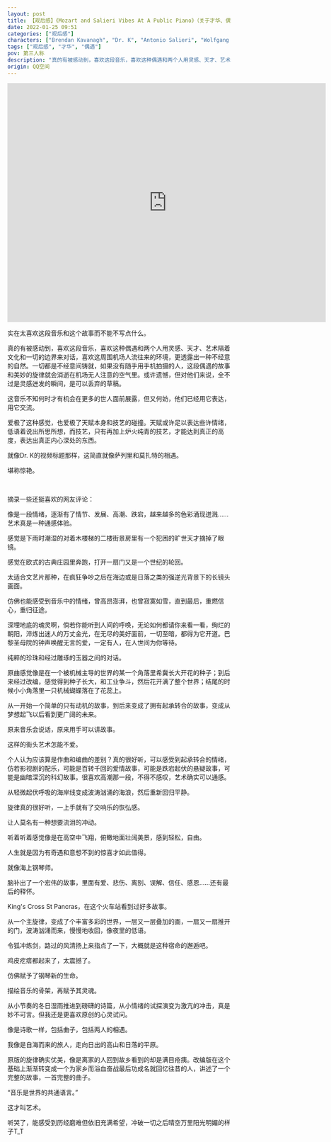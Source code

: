 ```yaml
---
layout: post
title: 【观后感】《Mozart and Salieri Vibes At A Public Piano》（关于才华、偶遇）
date: 2022-01-25 09:51
categories: ["观后感"]
characters: ["Brendan Kavanagh", "Dr. K", "Antonio Salieri", "Wolfgang Amadeus Mozart"]
tags: ["观后感", "才华", "偶遇"]
pov: 第三人称
description: "真的有被感动到，喜欢这段音乐，喜欢这种偶遇和两个人用灵感、天才、艺术隔着文化和一切的边界来对话，喜欢这周围机场人流往来的环境，更透露出一种不经意的自然。一切都是不经意间铸就，如果没有随手用手机拍摄的人，这段偶遇的故事和美妙的旋律就会消逝在机场无人注意的空气里。或许遗憾，但对他们来说，全不过是灵感迸发的瞬间，是可以丢弃的草稿。"
origin: QQ空间
---
```


<iframe width="720" height="540" src="https://www.youtube.com/embed/avOG1oyU-NY" frameborder="0" allow="accelerometer; autoplay; clipboard-write; encrypted-media; gyroscope; picture-in-picture" allowfullscreen></iframe>

<br>

实在太喜欢这段音乐和这个故事而不能不写点什么。

真的有被感动到，喜欢这段音乐，喜欢这种偶遇和两个人用灵感、天才、艺术隔着文化和一切的边界来对话，喜欢这周围机场人流往来的环境，更透露出一种不经意的自然。一切都是不经意间铸就，如果没有随手用手机拍摄的人，这段偶遇的故事和美妙的旋律就会消逝在机场无人注意的空气里。或许遗憾，但对他们来说，全不过是灵感迸发的瞬间，是可以丢弃的草稿。

这音乐不知何时才有机会在更多的世人面前展露，但又何妨，他们已经用它表达，用它交流。

爱极了这种感觉，也爱极了天赋本身和技艺的碰撞。天赋或许足以表达些许情绪，低语着说出所思所想，而技艺，只有再加上炉火纯青的技艺，才能达到真正的高度，表达出真正内心深处的东西。

就像Dr. K的视频标题那样，这简直就像萨列里和莫扎特的相遇。

堪称惊艳。

<br>

摘录一些还挺喜欢的网友评论：

像是一段情绪，逐渐有了情节、发展、高潮、跌宕，越来越多的色彩涌现迸溅……艺术真是一种通感体验。

感觉是下雨时潮湿的对着木楼梯的二楼街景房里有一个犯困的旷世天才摘掉了眼镜。

感觉在欧式的古典庄园里奔跑，打开一扇门又是一个世纪的轮回。

太适合文艺片那种，在疯狂争吵之后在海边或是日落之类的强逆光背景下的长镜头画面。

仿佛也能感受到音乐中的情绪，曾高昂澎湃，也曾寂寞如雪，直到最后，重燃信心，重归征途。

深埋地底的魂灵啊，倘若你能听到人间的呼唤，无论如何都请你来看一看，绚烂的朝阳，淬炼出迷人的万丈金光，在无尽的美好面前，一切至暗，都得为它开道。巴黎圣母院的钟声唤醒无言的爱，一定有人，在人世间为你等待。

纯粹的珍珠和经过雕琢的玉器之间的对话。

原曲感觉像是在一个被机械主导的世界的某一个角落里希冀长大开花的种子；到后来经过改编，感觉得到种子长大，和工业争斗，然后花开满了整个世界；结尾的时候小小角落里一只机械蝴蝶落在了花蕊上。

从一开始一个简单的只有动机的故事，到后来变成了拥有起承转合的故事，变成从梦想起飞以后看到更广阔的未来。

原来音乐会说话，原来用手可以讲故事。

这样的街头艺术怎能不爱。

个人认为应该算是作曲和编曲的差别？真的很好听，可以感受到起承转合的情绪，仿若影视剧的配乐，可能是百转千回的爱情故事，可能是跌宕起伏的悬疑故事，可能是幽暗深沉的科幻故事。很喜欢高潮那一段，不得不感叹，艺术确实可以通感。

从轻微起伏呼吸的海岸线变成波涛汹涌的海浪，然后重新回归平静。

旋律真的很好听，一上手就有了交响乐的恢弘感。

让人莫名有一种想要流泪的冲动。

听着听着感觉像是在高空中飞翔，俯瞰地面壮阔美景，感到轻松，自由。

人生就是因为有奇遇和意想不到的惊喜才如此值得。

就像海上钢琴师。

脑补出了一个宏伟的故事，里面有爱、悲伤、离别、误解、信任、感恩……还有最后的释怀。

King's Cross St Pancras，在这个火车站看到过好多故事。

从一个主旋律，变成了个丰富多彩的世界，一层又一层叠加的画，一扇又一扇推开的门，波涛汹涌而来，慢慢地收回，像夜里的低语。

令狐冲练剑，路过的风清扬上来指点了一下，大概就是这种宿命的邂逅吧。

鸡皮疙瘩都起来了，太震撼了。

仿佛赋予了钢琴新的生命。

描绘音乐的骨架，再赋予其灵魂。

从小节奏的冬日湿雨推进到磅礴的诗篇，从小情绪的试探演变为激亢的冲击，真是妙不可言。但我还是更喜欢原创的心灵试问。

像是诗歌一样，包括曲子，包括两人的相遇。

我像是自海而来的旅人，走向日出的高山和日落的平原。

原版的旋律确实优美，像是离家的人回到故乡看到的却是满目疮痍。改编版在这个基础上渐渐转变成一个为家乡而浴血奋战最后功成名就回忆往昔的人，讲述了一个完整的故事，一首完整的曲子。

“音乐是世界的共通语言。”

这才叫艺术。

听哭了，能感受到历经磨难但依旧充满希望，冲破一切之后晴空万里阳光明媚的样子T_T
